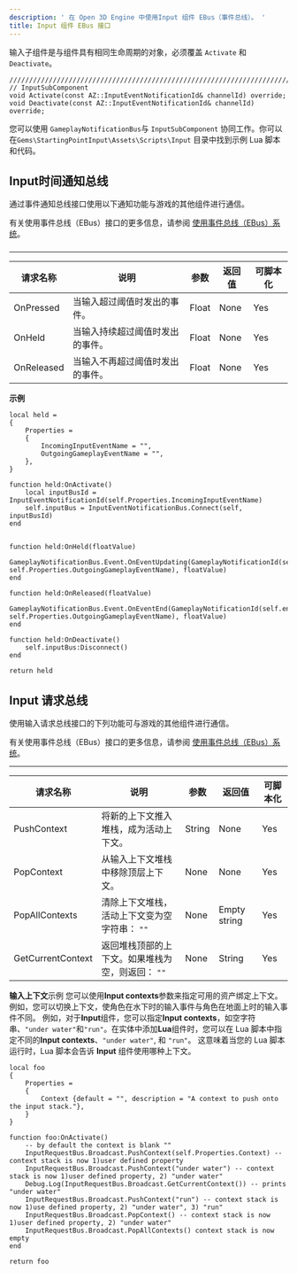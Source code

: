 ```yaml
---
description: ' 在 Open 3D Engine 中使用Input 组件 EBus（事件总线）。 '
title: Input 组件 EBus 接口
---
```




输入子组件是与组件具有相同生命周期的对象，必须覆盖 `Activate` 和 `Deactivate`。

```
//////////////////////////////////////////////////////////////////////////
// InputSubComponent
void Activate(const AZ::InputEventNotificationId& channelId) override;
void Deactivate(const AZ::InputEventNotificationId& channelId) override;
```

您可以使用 `GameplayNotificationBus`与 `InputSubComponent` 协同工作。你可以在`Gems\StartingPointInput\Assets\Scripts\Input` 目录中找到示例 Lua 脚本和代码。

## Input时间通知总线 

通过事件通知总线接口使用以下通知功能与游戏的其他组件进行通信。

有关使用事件总线（EBus）接口的更多信息，请参阅 [使用事件总线（EBus）系统](/docs/user-guide/programming/messaging/ebus/)。

###  


****

| 请求名称 | 说明 | 参数 | 返回值 | 可脚本化 |
| --- | --- | --- | --- | --- |
| OnPressed |  当输入超过阈值时发出的事件。  | Float | None | Yes |
| OnHeld |  当输入持续超过阈值时发出的事件。  | Float | None | Yes |
| OnReleased |  当输入不再超过阈值时发出的事件。  | Float | None | Yes |

**示例**

```
local held =
{
    Properties =
    {
        IncomingInputEventName = "",
        OutgoingGameplayEventName = "",
    },
}

function held:OnActivate()
    local inputBusId = InputEventNotificationId(self.Properties.IncomingInputEventName)
    self.inputBus = InputEventNotificationBus.Connect(self, inputBusId)
end


function held:OnHeld(floatValue)
    GameplayNotificationBus.Event.OnEventUpdating(GameplayNotificationId(self.entityId, self.Properties.OutgoingGameplayEventName), floatValue)
end

function held:OnReleased(floatValue)
    GameplayNotificationBus.Event.OnEventEnd(GameplayNotificationId(self.entityId, self.Properties.OutgoingGameplayEventName), floatValue)
end

function held:OnDeactivate()
    self.inputBus:Disconnect()
end

return held
```

## Input 请求总线 

使用输入请求总线接口的下列功能可与游戏的其他组件进行通信。

有关使用事件总线（EBus）接口的更多信息，请参阅 [使用事件总线（EBus）系统](/docs/user-guide/programming/messaging/ebus/)。


****

| 请求名称 | 说明 | 参数 | 返回值 | 可脚本化 |
| --- | --- | --- | --- | --- |
| PushContext |  将新的上下文推入堆栈，成为活动上下文。  | String | None | Yes |
| PopContext |  从输入上下文堆栈中移除顶层上下文。 | None | None | Yes |
| PopAllContexts |  清除上下文堆栈，活动上下文变为空字符串： `""`  | None | Empty string | Yes |
| GetCurrentContext |  返回堆栈顶部的上下文。如果堆栈为空，则返回： `""`  | None | String | Yes |

**输入上下文**示例
您可以使用**Input contexts**参数来指定可用的资产绑定上下文。例如，您可以切换上下文，使角色在水下时的输入事件与角色在地面上时的输入事件不同。
例如，对于**Input**组件，您可以指定**Input contexts**，如空字符串、`"under water"`和`"run"`。在实体中添加**Lua**组件时，您可以在 Lua 脚本中指定不同的**Input contexts**、`"under water"`, 和 `"run"`。
这意味着当您的 Lua 脚本运行时，Lua 脚本会告诉 **Input** 组件使用哪种上下文。

```
local foo
{
    Properties =
    {
        Context {default = "", description = "A context to push onto the input stack."},
    }
}

function foo:OnActivate()
    -- by default the context is blank ""
    InputRequestBus.Broadcast.PushContext(self.Properties.Context) -- context stack is now 1)user defined property
    InputRequestBus.Broadcast.PushContext("under water") -- context stack is now 1)user defined property, 2) "under water"
    Debug.Log(InputRequestBus.Broadcast.GetCurrentContext()) -- prints "under water"
    InputRequestBus.Broadcast.PushContext("run") -- context stack is now 1)use defined property, 2) "under water", 3) "run"
    InputRequestBus.Broadcast.PopContext() -- context stack is now 1)user defined property, 2) "under water"
    InputRequestBus.Broadcast.PopAllContexts() context stack is now empty
end

return foo
```
